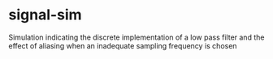 # signal-sim
Simulation indicating the discrete implementation of a low pass filter and the effect of aliasing when an inadequate sampling frequency is chosen
